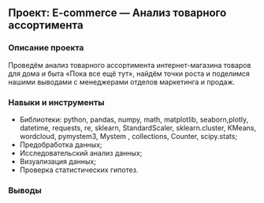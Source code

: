 ## Проект: E-commerce — Анализ товарного ассортимента  

### Описание проекта
Проведём анализ товарного ассортимента интернет-магазина товаров для дома и быта «Пока все ещё тут», найдём точки роста и поделимся нашими выводами с менеджерами отделов маркетинга и продаж.  
### Навыки и инструменты  
- Библиотеки: python, pandas, numpy, math, matplotlib, seaborn,plotly, datetime, requests, re, sklearn, StandardScaler, sklearn.cluster, KMeans, wordcloud, pymystem3, Mystem , collections, Counter, scipy.stats;  
- Предобработка данных;  
- Исследовательский анализ данных;  
- Визуализация данных;  
- Проверка статистических гипотез.   
### Выводы
